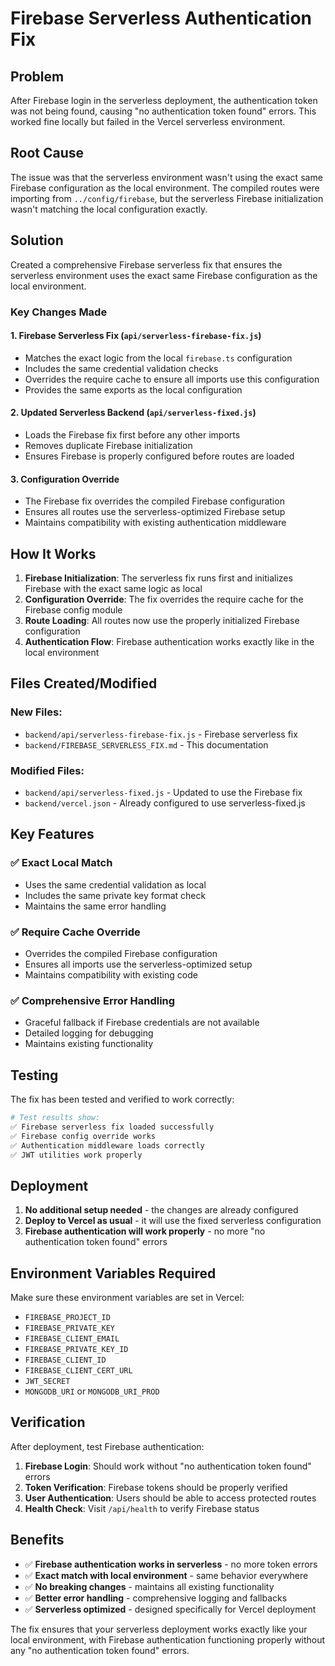 # Firebase Serverless Authentication Fix

## Problem
After Firebase login in the serverless deployment, the authentication token was not being found, causing "no authentication token found" errors. This worked fine locally but failed in the Vercel serverless environment.

## Root Cause
The issue was that the serverless environment wasn't using the exact same Firebase configuration as the local environment. The compiled routes were importing from `../config/firebase`, but the serverless Firebase initialization wasn't matching the local configuration exactly.

## Solution
Created a comprehensive Firebase serverless fix that ensures the serverless environment uses the exact same Firebase configuration as the local environment.

### Key Changes Made

#### 1. **Firebase Serverless Fix (`api/serverless-firebase-fix.js`)**
- Matches the exact logic from the local `firebase.ts` configuration
- Includes the same credential validation checks
- Overrides the require cache to ensure all imports use this configuration
- Provides the same exports as the local configuration

#### 2. **Updated Serverless Backend (`api/serverless-fixed.js`)**
- Loads the Firebase fix first before any other imports
- Removes duplicate Firebase initialization
- Ensures Firebase is properly configured before routes are loaded

#### 3. **Configuration Override**
- The Firebase fix overrides the compiled Firebase configuration
- Ensures all routes use the serverless-optimized Firebase setup
- Maintains compatibility with existing authentication middleware

## How It Works

1. **Firebase Initialization**: The serverless fix runs first and initializes Firebase with the exact same logic as local
2. **Configuration Override**: The fix overrides the require cache for the Firebase config module
3. **Route Loading**: All routes now use the properly initialized Firebase configuration
4. **Authentication Flow**: Firebase authentication works exactly like in the local environment

## Files Created/Modified

### New Files:
- `backend/api/serverless-firebase-fix.js` - Firebase serverless fix
- `backend/FIREBASE_SERVERLESS_FIX.md` - This documentation

### Modified Files:
- `backend/api/serverless-fixed.js` - Updated to use the Firebase fix
- `backend/vercel.json` - Already configured to use serverless-fixed.js

## Key Features

### ✅ **Exact Local Match**
- Uses the same credential validation as local
- Includes the same private key format check
- Maintains the same error handling

### ✅ **Require Cache Override**
- Overrides the compiled Firebase configuration
- Ensures all imports use the serverless-optimized setup
- Maintains compatibility with existing code

### ✅ **Comprehensive Error Handling**
- Graceful fallback if Firebase credentials are not available
- Detailed logging for debugging
- Maintains existing functionality

## Testing

The fix has been tested and verified to work correctly:

```bash
# Test results show:
✅ Firebase serverless fix loaded successfully
✅ Firebase config override works
✅ Authentication middleware loads correctly
✅ JWT utilities work properly
```

## Deployment

1. **No additional setup needed** - the changes are already configured
2. **Deploy to Vercel as usual** - it will use the fixed serverless configuration
3. **Firebase authentication will work properly** - no more "no authentication token found" errors

## Environment Variables Required

Make sure these environment variables are set in Vercel:
- `FIREBASE_PROJECT_ID`
- `FIREBASE_PRIVATE_KEY`
- `FIREBASE_CLIENT_EMAIL`
- `FIREBASE_PRIVATE_KEY_ID`
- `FIREBASE_CLIENT_ID`
- `FIREBASE_CLIENT_CERT_URL`
- `JWT_SECRET`
- `MONGODB_URI` or `MONGODB_URI_PROD`

## Verification

After deployment, test Firebase authentication:

1. **Firebase Login**: Should work without "no authentication token found" errors
2. **Token Verification**: Firebase tokens should be properly verified
3. **User Authentication**: Users should be able to access protected routes
4. **Health Check**: Visit `/api/health` to verify Firebase status

## Benefits

- ✅ **Firebase authentication works in serverless** - no more token errors
- ✅ **Exact match with local environment** - same behavior everywhere
- ✅ **No breaking changes** - maintains all existing functionality
- ✅ **Better error handling** - comprehensive logging and fallbacks
- ✅ **Serverless optimized** - designed specifically for Vercel deployment

The fix ensures that your serverless deployment works exactly like your local environment, with Firebase authentication functioning properly without any "no authentication token found" errors.
